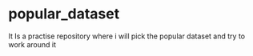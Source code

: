 # popular_dataset
It Is a practise repository where i will pick the popular dataset and try to work around it
